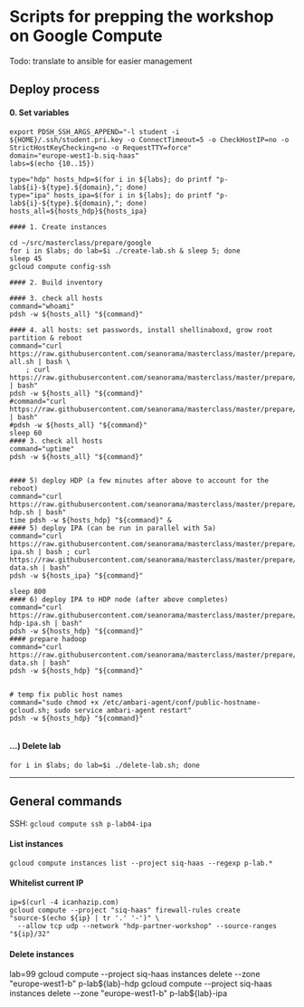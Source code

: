 # Scripts for prepping the workshop on Google Compute

Todo: translate to ansible for easier management

## Deploy process

#### 0. Set variables

```
export PDSH_SSH_ARGS_APPEND="-l student -i ${HOME}/.ssh/student.pri.key -o ConnectTimeout=5 -o CheckHostIP=no -o StrictHostKeyChecking=no -o RequestTTY=force"
domain="europe-west1-b.siq-haas"
labs=$(echo {10..15})

type="hdp" hosts_hdp=$(for i in ${labs}; do printf "p-lab${i}-${type}.${domain},"; done)
type="ipa" hosts_ipa=$(for i in ${labs}; do printf "p-lab${i}-${type}.${domain},"; done)
hosts_all=${hosts_hdp}${hosts_ipa}

#### 1. Create instances

cd ~/src/masterclass/prepare/google
for i in $labs; do lab=$i ./create-lab.sh & sleep 5; done
sleep 45
gcloud compute config-ssh

#### 2. Build inventory

#### 3. check all hosts
command="whoami"
pdsh -w ${hosts_all} "${command}"

#### 4. all hosts: set passwords, install shellinaboxd, grow root partition & reboot
command="curl https://raw.githubusercontent.com/seanorama/masterclass/master/prepare/google/scripts/deploy-all.sh | bash \
    ; curl https://raw.githubusercontent.com/seanorama/masterclass/master/prepare/google/scripts/growroot.sh | bash"
pdsh -w ${hosts_all} "${command}"
#command="curl https://raw.githubusercontent.com/seanorama/masterclass/master/prepare/google/scripts/growroot.sh | bash"
#pdsh -w ${hosts_all} "${command}"
sleep 60
#### 3. check all hosts
command="uptime"
pdsh -w ${hosts_all} "${command}"


#### 5) deploy HDP (a few minutes after above to account for the reboot)
command="curl https://raw.githubusercontent.com/seanorama/masterclass/master/prepare/google/scripts/deploy-hdp.sh | bash"
time pdsh -w ${hosts_hdp} "${command}" &
#### 5) deploy IPA (can be run in parallel with 5a)
command="curl https://raw.githubusercontent.com/seanorama/masterclass/master/prepare/google/scripts/deploy-ipa.sh | bash ; curl https://raw.githubusercontent.com/seanorama/masterclass/master/prepare/ipa/sample-data.sh | bash"
pdsh -w ${hosts_ipa} "${command}"

sleep 800
#### 6) deploy IPA to HDP node (after above completes)
command="curl https://raw.githubusercontent.com/seanorama/masterclass/master/prepare/google/scripts/deploy-hdp-ipa.sh | bash"
pdsh -w ${hosts_hdp} "${command}"
#### prepare hadoop
command="curl https://raw.githubusercontent.com/seanorama/masterclass/master/prepare/hadoop/sample-data.sh | bash"
pdsh -w ${hosts_hdp} "${command}"


# temp fix public host names
command="sudo chmod +x /etc/ambari-agent/conf/public-hostname-gcloud.sh; sudo service ambari-agent restart"
pdsh -w ${hosts_hdp} "${command}"


```

#### ...) Delete lab

```
for i in $labs; do lab=$i ./delete-lab.sh; done
```

---------------

## General commands

SSH: `gcloud compute ssh p-lab04-ipa`

#### List instances

```
gcloud compute instances list --project siq-haas --regexp p-lab.*
```

#### Whitelist current IP

```
ip=$(curl -4 icanhazip.com)
gcloud compute --project "siq-haas" firewall-rules create "source-$(echo ${ip} | tr '.' '-')" \
  --allow tcp udp --network "hdp-partner-workshop" --source-ranges "${ip}/32"
```

#### Delete instances
lab=99
gcloud compute --project siq-haas instances delete --zone "europe-west1-b" p-lab${lab}-hdp
gcloud compute --project siq-haas instances delete --zone "europe-west1-b" p-lab${lab}-ipa
